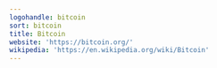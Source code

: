 ```yaml
---
logohandle: bitcoin
sort: bitcoin
title: Bitcoin
website: 'https://bitcoin.org/'
wikipedia: 'https://en.wikipedia.org/wiki/Bitcoin'
---
```

